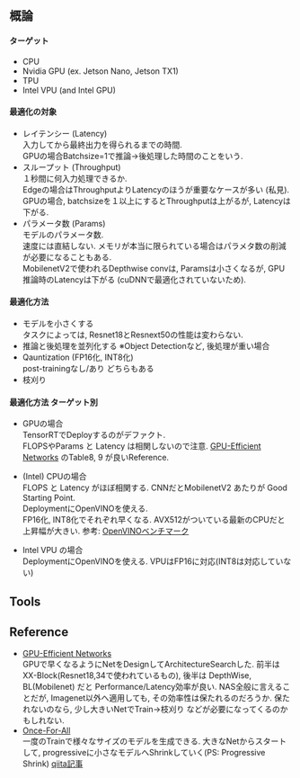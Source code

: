 ## 概論

#### ターゲット
- CPU
- Nvidia GPU (ex. Jetson Nano, Jetson TX1)
- TPU
- Intel VPU (and Intel GPU)

#### 最適化の対象
- レイテンシー (Latency)  
入力してから最終出力を得られるまでの時間.  
GPUの場合Batchsize=1で推論->後処理した時間のことをいう.
- スループット (Throughput)  
１秒間に何入力処理できるか.  
Edgeの場合はThroughputよりLatencyのほうが重要なケースが多い (私見).  
GPUの場合, batchsizeを１以上にするとThroughputは上がるが, Latencyは下がる.
- パラメータ数 (Params)  
モデルのパラメータ数.  
速度には直結しない. メモリが本当に限られている場合はパラメタ数の削減が必要になることもある.  
MobilenetV2で使われるDepthwise convは, Paramsは小さくなるが, GPU推論時のLatencyは下がる (cuDNNで最適化されていないため).  

#### 最適化方法
- モデルを小さくする  
タスクによっては, Resnet18とResnext50の性能は変わらない.
- 推論と後処理を並列化する ※Object Detectionなど, 後処理が重い場合
- Qauntization (FP16化, INT8化)  
post-trainingなし/あり どちらもある  
- 枝刈り

#### 最適化方法 ターゲット別 
- GPUの場合  
TensorRTでDeployするのがデファクト.  
FLOPSやParams と Latency は相関しないので注意.
[GPU-Efficient Networks](https://github.com/idstcv/GPU-Efficient-Networks) のTable8, 9 が良いReference. 

- (Intel) CPUの場合  
FLOPS と Latency がほぼ相関する. CNNだとMobilenetV2 あたりが Good Starting Point.  
DeploymentにOpenVINOを使える.  
FP16化, INT8化でそれぞれ早くなる. AVX512がついている最新のCPUだと上昇幅が大きい. 
参考: [OpenVINOベンチマーク](https://docs.openvinotoolkit.org/latest/openvino_docs_performance_benchmarks.html)

- Intel VPU の場合  
DeploymentにOpenVINOを使える. VPUはFP16に対応(INT8は対応していない)

## Tools

## Reference
- [GPU-Efficient Networks](https://github.com/idstcv/GPU-Efficient-Networks)  
GPUで早くなるようにNetをDesignしてArchitectureSearchした. 前半はXX-Block(Resnet18,34で使われているもの), 後半は DepthWise, BL(Mobilenet) だと Performance/Latency効率が良い.
NAS全般に言えることだが, Imagenet以外へ適用しても, その効率性は保たれるのだろうか. 保たれないのなら, 少し大きいNetでTrain->枝刈り などが必要になってくるのかもしれない.
- [Once-For-All](https://github.com/mit-han-lab/once-for-all)  
一度のTrainで様々なサイズのモデルを生成できる.  大きなNetからスタートして, progressiveに小さなモデルへShrinkしていく(PS: Progressive Shrink)
[qiita記事](https://qiita.com/takoroy/items/275af2b44a68fc4bb356)
